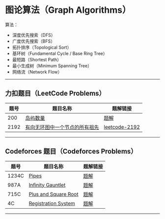 # 图论算法（Graph Algorithms）

算法：

- 深度优先搜索（DFS）  
- 广度优先搜索（BFS）  
- 拓扑排序（Topological Sort）  
- 基环树（Fundamental Cycle / Base Ring Tree）  
- 最短路（Shortest Path）  
- 最小生成树（Minimum Spanning Tree）  
- 网络流（Network Flow）

---

## 力扣题目（LeetCode Problems）

| 题号 | 题目名称                                         | 题解链接                              |
|-------|------------------------------------------------|-------------------------------------|
| 200   | [岛屿数量](https://leetcode.cn/problems/number-of-islands/)                   | [题解](./200-number-of-islands.md)           |
| 2192  | [有向无环图中一个节点的所有祖先](https://leetcode.cn/problems/all-ancestors-of-a-node-in-a-directed-acyclic-graph/description/) | [leetcode-2192](graph/solution/leetcode2192.md) |

---

## Codeforces 题目（Codeforces Problems）

| 题号    | 题目名称                                             | 题解链接                              |
|---------|------------------------------------------------------|-------------------------------------|
| 1234C   | [Pipes](https://codeforces.com/problemset/problem/1234/C)                 | [题解](./cf/1234C-pipes.md)          |
| 987A    | [Infinity Gauntlet](https://codeforces.com/problemset/problem/987/A)      | [题解](./cf/987A-infinity-gauntlet.md) |
| 715C    | [Plus and Square Root](https://codeforces.com/problemset/problem/715/C)   | [题解](./cf/715C-plus-square-root.md) |
| 4C      | [Registration System](https://codeforces.com/problemset/problem/4/C)      | [题解](./cf/4C-registration-system.md) |

---
